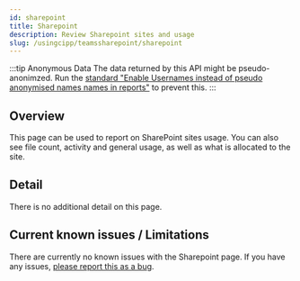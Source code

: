 ```yaml
---
id: sharepoint
title: Sharepoint
description: Review Sharepoint sites and usage
slug: /usingcipp/teamssharepoint/sharepoint
---
```


:::tip Anonymous Data
The data returned by this API might be pseudo-anonimzed. Run the [standard "Enable Usernames instead of pseudo anonymised names names in reports"](../../tenantadministration/standards/) to prevent this.
:::

## Overview

This page can be used to report on SharePoint sites usage. You can also see file count, activity and general usage, as well as what is allocated to the site.

## Detail

There is no additional detail on this page.

## Current known issues / Limitations

There are currently no known issues with the Sharepoint page.  If you have any issues, [please report this as a bug](https://github.com/KelvinTegelaar/CIPP/issues/new?assignees=&labels=&template=bug_report.md&title=BUG%3A+).
